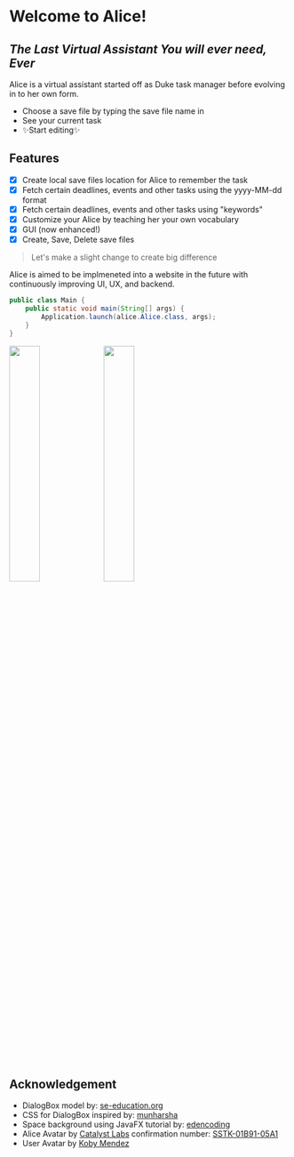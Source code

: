 # Welcome to Alice!
## _The Last Virtual Assistant You will ever need, Ever_


Alice is a virtual assistant started off as Duke task manager before evolving in to her own form.

- Choose a save file by typing the save file name in
- See your current task
- ✨Start editing✨

## Features

- [X] Create local save files location for Alice to remember the task
- [X] Fetch certain deadlines, events and other tasks using the yyyy-MM-dd format
- [X] Fetch certain deadlines, events and other tasks using "keywords"
- [X] Customize your Alice by teaching her your own vocabulary
- [X] GUI (now enhanced!)
- [X] Create, Save, Delete save files

> Let's make a slight change to create big difference

Alice is aimed to be implmeneted into a website in the future with 
continuously improving UI, UX, and backend.
```java
public class Main {
    public static void main(String[] args) {
        Application.launch(alice.Alice.class, args);
    }
}
```

<div>
    <img align="center" src="https://github.com/kanjitp/ip/blob/master/docs/screenshots/enter_file_demo.gif?raw=true" style="width:33%">
    <img align="center" src="https://github.com/kanjitp/ip/blob/master/docs/screenshots/alice_0.03_2_demo.gif?raw=true" style="width:33%"/>
</div>

## Acknowledgement
- DialogBox model by: [se-education.org](https://se-education.org/guides/tutorials/javaFx.html)
- CSS for DialogBox inspired by: [munharsha](https://github.com/munharsha/ip)
- Space background using JavaFX tutorial by: [edencoding](https://edencoding.com/resources/css_properties/fx-background-color/)
- Alice Avatar by [Catalyst Labs](https://www.shutterstock.com/image-vector/cat-robot-cartoon-vector-icon-illustration-1801648348) confirmation number: [SSTK-01B91-05A1]()
- User Avatar by [Koby Mendez](https://unsplash.com/@kobbyfotos)

